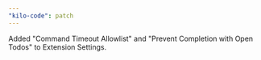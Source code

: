 ```yaml
---
"kilo-code": patch
---
```


Added "Command Timeout Allowlist" and "Prevent Completion with Open Todos" to Extension Settings.

